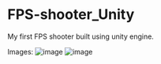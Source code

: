 # FPS-shooter_Unity
 My first FPS shooter built using unity engine.

Images:
![image](https://user-images.githubusercontent.com/86603322/168485815-0de995a5-0cf9-418d-9f8a-33403cbfc87d.png)
![image](https://user-images.githubusercontent.com/86603322/168485830-24427bef-fc65-4e2b-9a2b-b96e22dad78d.png)

